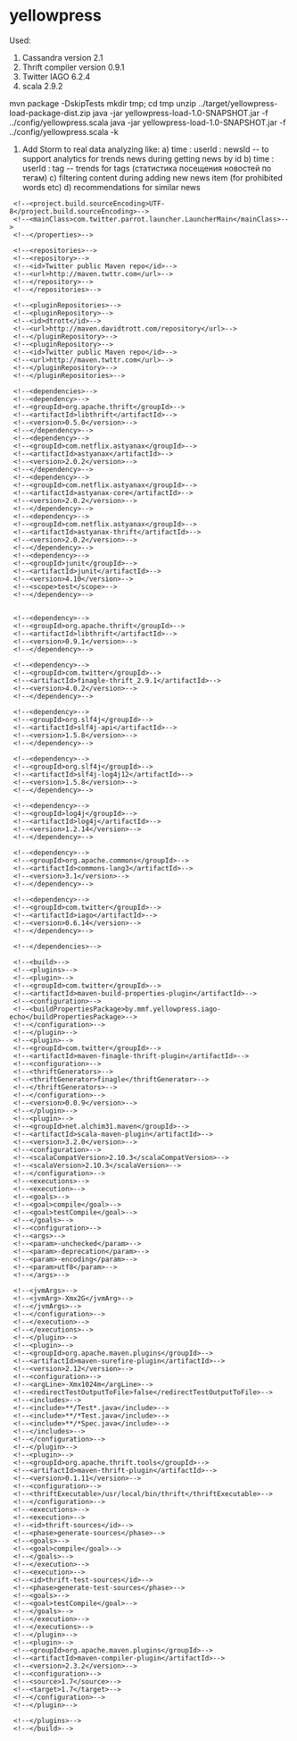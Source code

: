 yellowpress
===========

Used:
1) Cassandra version 2.1
2) Thrift compiler version 0.9.1
3) Twitter IAGO 6.2.4
4) scala 2.9.2

mvn package -DskipTests
mkdir tmp; cd tmp
unzip ../target/yellowpress-load-package-dist.zip
java -jar yellowpress-load-1.0-SNAPSHOT.jar -f ../config/yellowpress.scala
java -jar yellowpress-load-1.0-SNAPSHOT.jar -f ../config/yellowpress.scala -k

1. Add Storm to real data analyzing like:
 a) time : userId : newsId -- to support analytics for trends news during getting news by id
 b) time : userId : tag -- trends for tags (статистика посещения новостей по тегам)
 c) filtering content during adding new news item (for prohibited words etc)
 d) recommendations for similar news




 <!--<properties>-->
     <!--<project.build.sourceEncoding>UTF-8</project.build.sourceEncoding>-->
     <!--<mainClass>com.twitter.parrot.launcher.LauncherMain</mainClass>-->
     <!--</properties>-->

     <!--<repositories>-->
     <!--<repository>-->
     <!--<id>Twitter public Maven repo</id>-->
     <!--<url>http://maven.twttr.com</url>-->
     <!--</repository>-->
     <!--</repositories>-->

     <!--<pluginRepositories>-->
     <!--<pluginRepository>-->
     <!--<id>dtrott</id>-->
     <!--<url>http://maven.davidtrott.com/repository</url>-->
     <!--</pluginRepository>-->
     <!--<pluginRepository>-->
     <!--<id>Twitter public Maven repo</id>-->
     <!--<url>http://maven.twttr.com</url>-->
     <!--</pluginRepository>-->
     <!--</pluginRepositories>-->

     <!--<dependencies>-->
     <!--<dependency>-->
     <!--<groupId>org.apache.thrift</groupId>-->
     <!--<artifactId>libthrift</artifactId>-->
     <!--<version>0.5.0</version>-->
     <!--</dependency>-->
     <!--<dependency>-->
     <!--<groupId>com.netflix.astyanax</groupId>-->
     <!--<artifactId>astyanax</artifactId>-->
     <!--<version>2.0.2</version>-->
     <!--</dependency>-->
     <!--<dependency>-->
     <!--<groupId>com.netflix.astyanax</groupId>-->
     <!--<artifactId>astyanax-core</artifactId>-->
     <!--<version>2.0.2</version>-->
     <!--</dependency>-->
     <!--<dependency>-->
     <!--<groupId>com.netflix.astyanax</groupId>-->
     <!--<artifactId>astyanax-thrift</artifactId>-->
     <!--<version>2.0.2</version>-->
     <!--</dependency>-->
     <!--<dependency>-->
     <!--<groupId>junit</groupId>-->
     <!--<artifactId>junit</artifactId>-->
     <!--<version>4.10</version>-->
     <!--<scope>test</scope>-->
     <!--</dependency>-->


     <!--<dependency>-->
     <!--<groupId>org.apache.thrift</groupId>-->
     <!--<artifactId>libthrift</artifactId>-->
     <!--<version>0.9.1</version>-->
     <!--</dependency>-->

     <!--<dependency>-->
     <!--<groupId>com.twitter</groupId>-->
     <!--<artifactId>finagle-thrift_2.9.1</artifactId>-->
     <!--<version>4.0.2</version>-->
     <!--</dependency>-->

     <!--<dependency>-->
     <!--<groupId>org.slf4j</groupId>-->
     <!--<artifactId>slf4j-api</artifactId>-->
     <!--<version>1.5.8</version>-->
     <!--</dependency>-->

     <!--<dependency>-->
     <!--<groupId>org.slf4j</groupId>-->
     <!--<artifactId>slf4j-log4j12</artifactId>-->
     <!--<version>1.5.8</version>-->
     <!--</dependency>-->

     <!--<dependency>-->
     <!--<groupId>log4j</groupId>-->
     <!--<artifactId>log4j</artifactId>-->
     <!--<version>1.2.14</version>-->
     <!--</dependency>-->

     <!--<dependency>-->
     <!--<groupId>org.apache.commons</groupId>-->
     <!--<artifactId>commons-lang3</artifactId>-->
     <!--<version>3.1</version>-->
     <!--</dependency>-->

     <!--<dependency>-->
     <!--<groupId>com.twitter</groupId>-->
     <!--<artifactId>iago</artifactId>-->
     <!--<version>0.6.14</version>-->
     <!--</dependency>-->

     <!--</dependencies>-->

     <!--<build>-->
     <!--<plugins>-->
     <!--<plugin>-->
     <!--<groupId>com.twitter</groupId>-->
     <!--<artifactId>maven-build-properties-plugin</artifactId>-->
     <!--<configuration>-->
     <!--<buildPropertiesPackage>by.mmf.yellowpress.iago-echo</buildPropertiesPackage>-->
     <!--</configuration>-->
     <!--</plugin>-->
     <!--<plugin>-->
     <!--<groupId>com.twitter</groupId>-->
     <!--<artifactId>maven-finagle-thrift-plugin</artifactId>-->
     <!--<configuration>-->
     <!--<thriftGenerators>-->
     <!--<thriftGenerator>finagle</thriftGenerator>-->
     <!--</thriftGenerators>-->
     <!--</configuration>-->
     <!--<version>0.0.9</version>-->
     <!--</plugin>-->
     <!--<plugin>-->
     <!--<groupId>net.alchim31.maven</groupId>-->
     <!--<artifactId>scala-maven-plugin</artifactId>-->
     <!--<version>3.2.0</version>-->
     <!--<configuration>-->
     <!--<scalaCompatVersion>2.10.3</scalaCompatVersion>-->
     <!--<scalaVersion>2.10.3</scalaVersion>-->
     <!--</configuration>-->
     <!--<executions>-->
     <!--<execution>-->
     <!--<goals>-->
     <!--<goal>compile</goal>-->
     <!--<goal>testCompile</goal>-->
     <!--</goals>-->
     <!--<configuration>-->
     <!--<args>-->
     <!--<param>-unchecked</param>-->
     <!--<param>-deprecation</param>-->
     <!--<param>-encoding</param>-->
     <!--<param>utf8</param>-->
     <!--</args>-->

     <!--<jvmArgs>-->
     <!--<jvmArg>-Xmx2G</jvmArg>-->
     <!--</jvmArgs>-->
     <!--</configuration>-->
     <!--</execution>-->
     <!--</executions>-->
     <!--</plugin>-->
     <!--<plugin>-->
     <!--<groupId>org.apache.maven.plugins</groupId>-->
     <!--<artifactId>maven-surefire-plugin</artifactId>-->
     <!--<version>2.12</version>-->
     <!--<configuration>-->
     <!--<argLine>-Xmx1024m</argLine>-->
     <!--<redirectTestOutputToFile>false</redirectTestOutputToFile>-->
     <!--<includes>-->
     <!--<include>**/Test*.java</include>-->
     <!--<include>**/*Test.java</include>-->
     <!--<include>**/*Spec.java</include>-->
     <!--</includes>-->
     <!--</configuration>-->
     <!--</plugin>-->
     <!--<plugin>-->
     <!--<groupId>org.apache.thrift.tools</groupId>-->
     <!--<artifactId>maven-thrift-plugin</artifactId>-->
     <!--<version>0.1.11</version>-->
     <!--<configuration>-->
     <!--<thriftExecutable>/usr/local/bin/thrift</thriftExecutable>-->
     <!--</configuration>-->
     <!--<executions>-->
     <!--<execution>-->
     <!--<id>thrift-sources</id>-->
     <!--<phase>generate-sources</phase>-->
     <!--<goals>-->
     <!--<goal>compile</goal>-->
     <!--</goals>-->
     <!--</execution>-->
     <!--<execution>-->
     <!--<id>thrift-test-sources</id>-->
     <!--<phase>generate-test-sources</phase>-->
     <!--<goals>-->
     <!--<goal>testCompile</goal>-->
     <!--</goals>-->
     <!--</execution>-->
     <!--</executions>-->
     <!--</plugin>-->
     <!--<plugin>-->
     <!--<groupId>org.apache.maven.plugins</groupId>-->
     <!--<artifactId>maven-compiler-plugin</artifactId>-->
     <!--<version>2.3.2</version>-->
     <!--<configuration>-->
     <!--<source>1.7</source>-->
     <!--<target>1.7</target>-->
     <!--</configuration>-->
     <!--</plugin>-->

     <!--</plugins>-->
     <!--</build>-->
